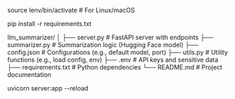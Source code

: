 source lenv/bin/activate  # For Linux/macOS

pip install -r requirements.txt

llm_summarizer/
│
├── server.py           # FastAPI server with endpoints
├── summarizer.py       # Summarization logic (Hugging Face model)
├── config.json         # Configurations (e.g., default model, port)
├── utils.py            # Utility functions (e.g., load config, env)
├── .env                # API keys and sensitive data
├── requirements.txt    # Python dependencies
└── README.md           # Project documentation


uvicorn server:app --reload


